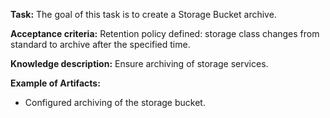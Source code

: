 **Task:**
The goal of this task is to create a Storage Bucket archive.

**Acceptance criteria:**
Retention policy defined: storage class changes from standard to archive after the specified time.

**Knowledge description:**
Ensure archiving of storage services. 

**Example of Artifacts:**
- Configured archiving of the storage bucket.
